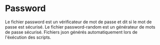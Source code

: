 # Password
Le fichier password est un vérificateur de mot de passe et dit si le mot de passe est sécurisé.
Le fichier password-random est un générateur de mots de passe sécurisé.
Fichiers json générés automatiquement lors de l'éxécution des scripts.
